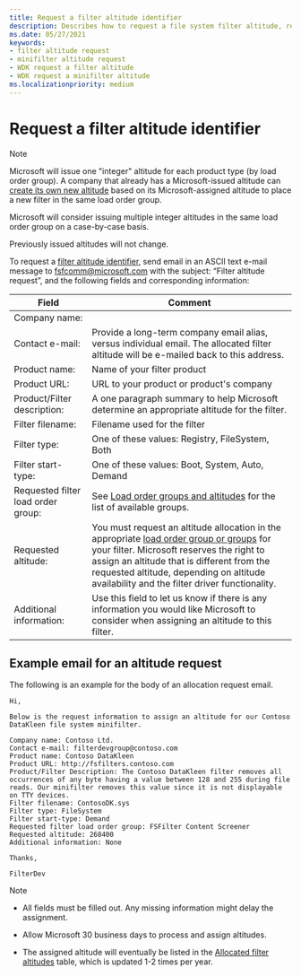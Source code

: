 ```yaml
---
title: Request a filter altitude identifier
description: Describes how to request a file system filter altitude, report a fractional altitude, or update information associated with an identifier
ms.date: 05/27/2021
keywords:
- filter altitude request
- minifilter altitude request
- WDK request a filter altitude
- WDK request a minifilter altitude
ms.localizationpriority: medium
---
```


# Request a filter altitude identifier

> [!NOTE]
> Microsoft will issue one "integer" altitude for each product type (by load order group). A company that already has a Microsoft-issued altitude can [create its own new altitude](load-order-groups-and-altitudes-for-minifilter-drivers.md#create-an-altitude) based on its Microsoft-assigned altitude to place a new filter in the same load order group.
>
> Microsoft will consider issuing multiple integer altitudes in the same load order group on a case-by-case basis.
>
> Previously issued altitudes will not change.

To request a [filter altitude identifier](load-order-groups-and-altitudes-for-minifilter-drivers.md), send email in an ASCII text e-mail message to [fsfcomm@microsoft.com](mailto:fsfcomm@microsoft.com?subject=Filter%20altitude%20request) with the subject: “Filter altitude request”, and the following fields and corresponding information:

| Field | Comment |
| ----- | ------- |
| Company name:    |  |
| Contact e-mail:  | Provide a long-term company email alias, versus individual email. The allocated filter altitude will be e-mailed back to this address. |
| Product name:    | Name of your filter product |
| Product URL:     | URL to your product or product's company |
| Product/Filter description: | A one paragraph summary to help Microsoft determine an appropriate altitude for the filter. |
| Filter filename: | Filename used for the filter |
| Filter type:     | One of these values: Registry, FileSystem, Both |
| Filter start-type: | One of these values: Boot, System, Auto, Demand |
| Requested filter load order group: | See [Load order groups and altitudes](load-order-groups-and-altitudes-for-minifilter-drivers.md) for the list of available groups. |
| Requested altitude: | You must request an altitude allocation in the appropriate [load order group or groups](load-order-groups-and-altitudes-for-minifilter-drivers.md) for your filter. Microsoft reserves the right to assign an altitude that is different from the requested altitude, depending on altitude availability and the filter driver functionality. |
| Additional information: | Use this field to let us know if there is any information you would like Microsoft to consider when assigning an altitude to this filter. |

## Example email for an altitude request

The following is an example for the body of an allocation request email.

``` syntax
Hi,

Below is the request information to assign an altitude for our Contoso DataKleen file system minifilter.

Company name: Contoso Ltd.
Contact e-mail: filterdevgroup@contoso.com
Product name: Contoso DataKleen
Product URL: http://fsfilters.contoso.com
Product/Filter Description: The Contoso DataKleen filter removes all occurrences of any byte having a value between 128 and 255 during file reads. Our minifilter removes this value since it is not displayable on TTY devices.
Filter filename: ContosoDK.sys
Filter type: FileSystem
Filter start-type: Demand
Requested filter load order group: FSFilter Content Screener
Requested altitude: 268400
Additional information: None

Thanks,

FilterDev
```

> [!NOTE]
>
> * All fields must be filled out. Any missing information might delay the assignment.
>
> * Allow Microsoft 30 business days to process and assign altitudes.
>
> * The assigned altitude will eventually be listed in the [Allocated filter altitudes](allocated-altitudes.md) table, which is updated 1-2 times per year.
